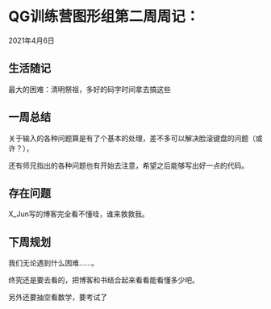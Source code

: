 # QG训练营图形组第二周周记：
2021年4月6日

## 生活随记

最大的困难：清明祭祖，多好的码字时间拿去搞这些

## 一周总结

关于输入的各种问题算是有了个基本的处理，差不多可以解决脸滚键盘的问题（或许？），

还有师兄指出的各种问题也有开始去注意，希望之后能够写出好一点的代码。

## 存在问题

X_Jun写的博客完全看不懂哇，谁来救救我。

## 下周规划

我们无论遇到什么困难……。

终究还是要去看的，把博客和书结合起来看看能看懂多少吧。

另外还要抽空看数学，要考试了

